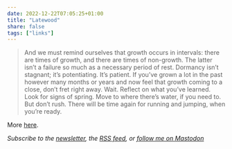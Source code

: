 ```yaml
---
date: 2022-12-22T07:05:25+01:00
title: "Latewood"
share: false
tags: ["links"]
---
```

> And we must remind ourselves that growth occurs in intervals: there are times
> of growth, and there are times of non-growth. The latter isn’t a failure so
> much as a necessary period of rest. Dormancy isn’t stagnant; it’s
> potentiating. It’s patient. If you’ve grown a lot in the past however many
> months or years and now feel that growth coming to a close, don’t fret right
> away. Wait. Reflect on what you’ve learned. Look for signs of spring. Move to
> where there’s water, if you need to. But don’t rush. There will be time again
> for running and jumping, when you’re ready.

More [here](https://aworkinglibrary.com/writing/latewood).

*Subscribe to the [newsletter][nl], the [RSS feed][rss], or [follow me on Mastodon][m]*

 [rss]: https://nicolaiarocci.com/index.xml
 [m]: https://fosstodon.org/@nicola
 [nl]: https://nicolaiarocci.substack.com
